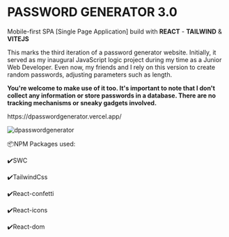 # PASSWORD GENERATOR 3.0
Mobile-first SPA [Single Page Application] build with **REACT** - **TAILWIND** & **VITEJS** 
<p>This marks the third iteration of a password generator website. Initially, it served as my inaugural JavaScript logic project during my time as a Junior Web Developer. Even now, my friends and I rely on this version to create random passwords, adjusting parameters such as length.</p>
<p> <b>You're welcome to make use of it too. It's important to note that I don't collect any information or store passwords in a database. There are no tracking mechanisms or sneaky gadgets involved.</b> </p>
https://dpasswordgenerator.vercel.app/

![dpasswordgenerator](https://user-images.githubusercontent.com/98230162/229547787-18d80797-868d-4497-8a7f-a522d3ff90a3.PNG)

<p>📦NPM Packages used:</p>
<p>✔️SWC</p>
<p>✔️TailwindCss</p>
<p>✔️React-confetti</p>
<p>✔️React-icons</p>
<p>✔️React-dom</p>
